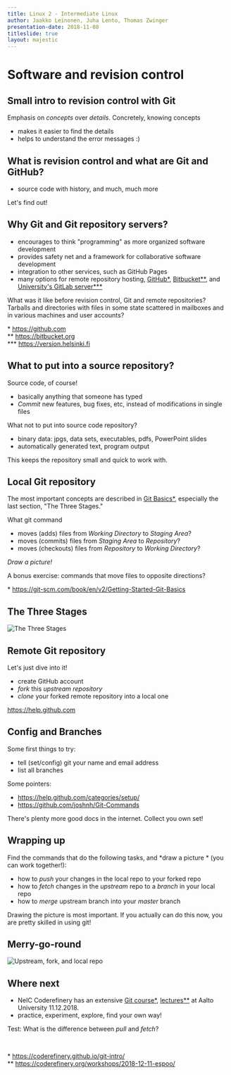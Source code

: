```yaml
---
title: Linux 2 - Intermediate Linux
author: Jaakko Leinonen, Juha Lento, Thomas Zwinger
presentation-date: 2018-11-08
titleslide: true
layout: majestic
---
```


# Software and revision control


## Small intro to revision control with Git

Emphasis on *concepts* over *details*. Concretely, knowing concepts

- makes it easier to find the details
- helps to understand the error messages :)

## What is revision control and what are Git and GitHub?

- source code with history, and much, much more

Let's find out!


## Why Git and Git repository servers?

- encourages to think "programming" as more organized software development
- provides safety net and a framework for collaborative software development
- integration to other services, such as GitHub Pages
- many options for remote repository hosting, [GitHub\*](https://github.com),
[Bitbucket\*\*](https://bitbucket.org), and
[University's GitLab server\*\*\*](https://version.helsinki.fi)

What was it like before revision control, Git and remote repositories?
Tarballs and directories with files in some state scattered in mailboxes
and in various machines and user accounts?

\* https://github.com  
\*\* https://bitbucket.org  
\*\*\* https://version.helsinki.fi


## What to put into a source repository?

Source code, of course!

- basically anything that someone has typed
- *Commit* new features, bug fixes, etc, instead of modifications in single
  files

What not to put into source code repository?

- binary data: jpgs, data sets, executables, pdfs, PowerPoint slides
- automatically generated text, program output

This keeps the repository small and quick to work with.


## Local Git repository

The most important concepts are described in
[Git Basics*](https://git-scm.com/book/en/v2/Getting-Started-Git-Basics),
especially the last section, "The Three Stages."

What git command
- moves (adds) files from *Working Directory* to *Staging Area*?
- moves (commits) files from *Staging Area* to *Repository*?
- moves (checkouts) files from *Repository* to *Working Directory*?

*Draw a picture!*

A bonus exercise: commands that move files to opposite directions?


\* https://git-scm.com/book/en/v2/Getting-Started-Git-Basics


## The Three Stages

![The Three Stages](https://object.pouta.csc.fi/Linux2/ThreeStages.jpg "Juha's hand drawn art")


## Remote Git repository

Let's just dive into it!

- create GitHub account
- *fork* this *upstream repository*
- *clone* your forked remote repository into a local one

https://help.github.com


## Config and Branches

Some first things to try:

- tell (set/config) git your name and email address
- list all branches

Some pointers:

- https://help.github.com/categories/setup/
- https://github.com/joshnh/Git-Commands

There's plenty more good docs in the internet. Collect you own set!


## Wrapping up

Find the commands that do the following tasks, and *draw a picture *  (you can work together!):

- how to *push* your changes in the local repo to your forked repo
- how to *fetch* changes in the *upstream* repo to a *branch* in your local repo
- how to *merge* upstream branch into your *master* branch

Drawing the picture is most important. If you actually can do this now, you are
pretty skilled in using git!


## Merry-go-round

![Upstream, fork, and local repo](https://object.pouta.csc.fi/Linux2/merry-go-round.jpg "Capture from researcher's cubicle")


## Where next

- NeIC Coderefinery has an extensive [Git course\*](https://coderefinery.github.io/git-intro/),
[lectures\*\*](https://coderefinery.org/workshops/2018-12-11-espoo/) at Aalto University 11.12.2018.
- practice, experiment, explore, find your own way!

Test: What is the difference between *pull* and *fetch*?

<br>

\* https://coderefinery.github.io/git-intro/  
\*\* https://coderefinery.org/workshops/2018-12-11-espoo/
